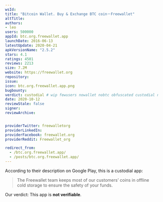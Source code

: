 ```yaml
---
wsId: 
title: "Bitcoin Wallet. Buy & Exchange BTC coin－Freewallet"
altTitle: 
authors:
- leo
users: 500000
appId: btc.org.freewallet.app
launchDate: 2016-06-13
latestUpdate: 2020-04-21
apkVersionName: "2.5.2"
stars: 4.1
ratings: 4501
reviews: 2213
size: 7.2M
website: https://freewallet.org
repository: 
issue: 
icon: btc.org.freewallet.app.png
bugbounty: 
verdict: custodial # wip fewusers nowallet nobtc obfuscated custodial nosource nonverifiable reproducible bounty defunct
date: 2020-10-12
reviewStale: false
signer: 
reviewArchive:


providerTwitter: freewalletorg
providerLinkedIn: 
providerFacebook: freewallet.org
providerReddit: Freewallet_org

redirect_from:
  - /btc.org.freewallet.app/
  - /posts/btc.org.freewallet.app/
---
```



According to their description on Google Play, this is a custodial app:

> The Freewallet team keeps most of our customers’ coins in offline cold storage
to ensure the safety of your funds.

Our verdict: This app is **not verifiable**.

